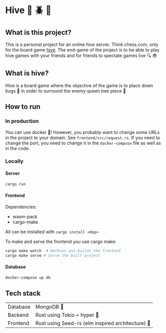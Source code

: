 # Hive :honeybee: :beetle: :ant:
## What is this project?
This is a personal project for an online hive server. Think chess.com, only for the board game [hive](https://boardgamegeek.com/boardgame/2655/hive). The end-game of the project is to be able to play hive games with your friends and for friends to spectate games live :mag: :sunglasses:

## What is hive?
Hive is a board game where the objective of the game is to place down bugs :bug: in order to surround the enemy queen bee piece :honeybee:

## How to run
### In production
You can use docker :whale:!
However, you probably want to change some URLs in the project to your domain.
See `frontend/src/request.rs`.
If you need to change the port, you need to change it in the `docker-compose` file as well as in the code.

### Locally
#### Server
```bash
cargo run
```

#### Frontend
Dependencies:
* wasm-pack
* cargo-make

All can be installed with `cargo install <dep>`

To make and serve the frontend you use cargo make:
```bash
cargo make watch  # Wathces and builds the frontend
cargo make serve # Serve the built project
```

#### Database
```bash
docker-compose up db
```

## Tech stack

|  |  |
| --- | --- |
| Database | MongoDB :bookmark_tabs:|
| Backend| Rust using Tokio + hyper :tokyo_tower:|
| Frontend| Rust using Seed-rs (elm inspired architecture) :seedling:
